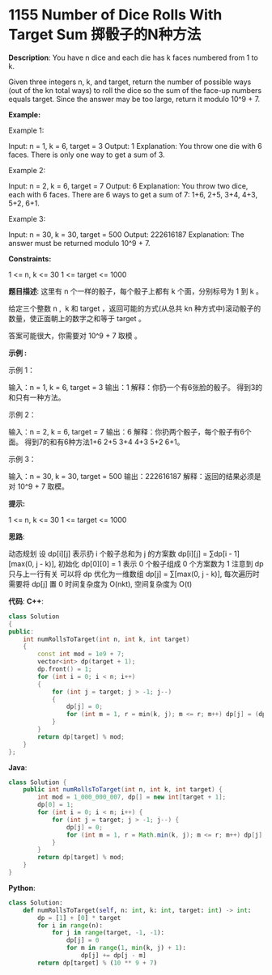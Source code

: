 # 1155 Number of Dice Rolls With Target Sum 掷骰子的N种方法

__Description__:
You have n dice and each die has k faces numbered from 1 to k.

Given three integers n, k, and target, return the number of possible ways (out of the kn total ways) to roll the dice so the sum of the face-up numbers equals target. Since the answer may be too large, return it modulo 10^9 + 7.

__Example:__

Example 1:

Input: n = 1, k = 6, target = 3
Output: 1
Explanation: You throw one die with 6 faces.
There is only one way to get a sum of 3.

Example 2:

Input: n = 2, k = 6, target = 7
Output: 6
Explanation: You throw two dice, each with 6 faces.
There are 6 ways to get a sum of 7: 1+6, 2+5, 3+4, 4+3, 5+2, 6+1.

Example 3:

Input: n = 30, k = 30, target = 500
Output: 222616187
Explanation: The answer must be returned modulo 10^9 + 7.

__Constraints:__

1 <= n, k <= 30
1 <= target <= 1000

__题目描述__:
这里有 n 个一样的骰子，每个骰子上都有 k 个面，分别标号为 1 到 k 。

给定三个整数 n ,  k 和 target ，返回可能的方式(从总共 kn 种方式中)滚动骰子的数量，使正面朝上的数字之和等于 target 。

答案可能很大，你需要对 10^9 + 7 取模 。

__示例 :__

示例 1：

输入：n = 1, k = 6, target = 3
输出：1
解释：你扔一个有6张脸的骰子。
得到3的和只有一种方法。

示例 2：

输入：n = 2, k = 6, target = 7
输出：6
解释：你扔两个骰子，每个骰子有6个面。
得到7的和有6种方法1+6 2+5 3+4 4+3 5+2 6+1。

示例 3：

输入：n = 30, k = 30, target = 500
输出：222616187
解释：返回的结果必须是对 10^9 + 7 取模。

__提示:__

1 <= n, k <= 30
1 <= target <= 1000

__思路__:

动态规划
设 dp[i][j] 表示扔 i 个骰子总和为 j 的方案数
dp[i][j] = ∑dp[i - 1][max(0, j - k)], 初始化 dp[0][0] = 1 表示 0 个骰子组成 0 个方案数为 1
注意到 dp 只与上一行有关
可以将 dp 优化为一维数组
dp[j] = ∑[max(0, j - k)], 每次遍历时需要将 dp[j] 置 0
时间复杂度为 O(nkt), 空间复杂度为 O(t)

__代码__:
__C++__:

```C++
class Solution 
{
public:
    int numRollsToTarget(int n, int k, int target) 
    {
        const int mod = 1e9 + 7;
        vector<int> dp(target + 1);
        dp.front() = 1;
        for (int i = 0; i < n; i++) 
        {
            for (int j = target; j > -1; j--) 
            {
                dp[j] = 0;
                for (int m = 1, r = min(k, j); m <= r; m++) dp[j] = (dp[j] + dp[j - m]) % mod;
            }
        }
        return dp[target] % mod;
    }
};
```

__Java__:

```Java
class Solution {
    public int numRollsToTarget(int n, int k, int target) {
        int mod = 1_000_000_007, dp[] = new int[target + 1];
        dp[0] = 1;
        for (int i = 0; i < n; i++) {
            for (int j = target; j > -1; j--) {
                dp[j] = 0;
                for (int m = 1, r = Math.min(k, j); m <= r; m++) dp[j] = (dp[j] + dp[j - m]) % mod;
            }
        }
        return dp[target] % mod;
    }
}
```

__Python__:

```Python
class Solution:
    def numRollsToTarget(self, n: int, k: int, target: int) -> int:
        dp = [1] + [0] * target
        for i in range(n):
            for j in range(target, -1, -1):
                dp[j] = 0
                for m in range(1, min(k, j) + 1):
                    dp[j] += dp[j - m]
        return dp[target] % (10 ** 9 + 7)
```
